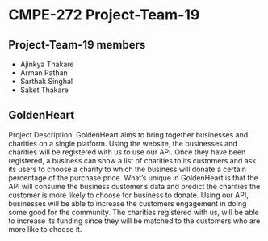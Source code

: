 # CMPE-272 Project-Team-19

## Project-Team-19 members

- Ajinkya Thakare
- Arman Pathan
- Sarthak Singhal
- Saket Thakare

## GoldenHeart

Project Description: GoldenHeart aims to bring together businesses and charities on a single platform. Using the website, the businesses and charities will be registered with us to use our API. Once they have been registered, a business can show a list of charities to its customers and ask its users to choose a charity to which the business will donate a certain percentage of the purchase price. What’s unique in GoldenHeart is that the API will consume the business customer’s data and predict the charities the customer is more likely to choose for business to donate. Using our API, businesses will be able to increase the customers engagement in doing some good for the community. The charities registered with us, will be able to increase its funding since they will be matched to the customers who are more like to choose it. 